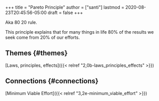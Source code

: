 +++
title = "Pareto Principle"
author = ["santi"]
lastmod = 2020-08-23T20:45:56-05:00
draft = false
+++

Aka 80 20 rule.

This principle explains that for many things in life 80% of the results we seek come from 20% of our efforts.


## Themes {#themes}

[Laws, principles, effects]({{< relref "2,0b-laws_principles_effects" >}})


## Connections {#connections}

[Minimum Viable Effort]({{< relref "3,2e-minimum_viable_effort" >}})
